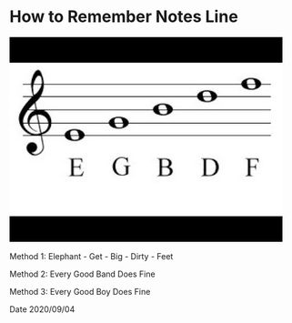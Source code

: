 # How to Remember Notes Line

![d80adae33a26c7bc9d2af2158a44d7c1.png](../.gitbook/assets/d80adae33a26c7bc9d2af2158a44d7c1.png)

Method 1: Elephant - Get - Big - Dirty - Feet

Method 2: Every Good Band Does Fine

Method 3: Every Good Boy Does Fine

Date 2020/09/04

